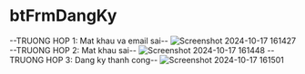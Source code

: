 # btFrmDangKy

--TRUONG HOP 1: Mat khau va email sai--
![Screenshot 2024-10-17 161427](https://github.com/user-attachments/assets/6d3f94f2-b1e1-4cbc-b0cb-5df5c23f8272)
--TRUONG HOP 2: Mat khau sai--
![Screenshot 2024-10-17 161448](https://github.com/user-attachments/assets/0e5d8378-a6bc-4d69-88d7-86aab709f19b)
--TRUONG HOP 3: Dang ky thanh cong--
![Screenshot 2024-10-17 161501](https://github.com/user-attachments/assets/af687954-3bb6-425b-8f15-bafd1ed11418)

